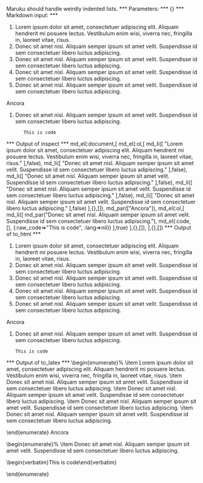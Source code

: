 Maruku should handle weirdly indented lists.
*** Parameters: ***
{}
*** Markdown input: ***
1.   Lorem ipsum dolor sit amet, consectetuer adipiscing elit.
    Aliquam hendrerit mi posuere lectus. Vestibulum enim wisi,
    viverra nec, fringilla in, laoreet vitae, risus.
 2.   Donec sit amet nisl. Aliquam semper ipsum sit amet velit.
    Suspendisse id sem consectetuer libero luctus adipiscing.
3.   Donec sit amet nisl. Aliquam semper ipsum sit amet velit.
Suspendisse id sem consectetuer libero luctus adipiscing.
 3.  Donec sit amet nisl. Aliquam semper ipsum sit amet velit.
Suspendisse id sem consectetuer libero luctus adipiscing.
 4.  Donec sit amet nisl. Aliquam semper ipsum sit amet velit.
 Suspendisse id sem consectetuer libero luctus adipiscing.

Ancora

 1.  Donec sit amet nisl. Aliquam semper ipsum sit amet velit.
 Suspendisse id sem consectetuer libero luctus adipiscing.

            This is code
*** Output of inspect ***
md_el(:document,[
	md_el(:ol,[
		md_li([
			"Lorem ipsum dolor sit amet, consectetuer adipiscing elit. Aliquam hendrerit mi posuere lectus. Vestibulum enim wisi, viverra nec, fringilla in, laoreet vitae, risus."
		],false),
		md_li([
			"Donec sit amet nisl. Aliquam semper ipsum sit amet velit. Suspendisse id sem consectetuer libero luctus adipiscing."
		],false),
		md_li([
			"Donec sit amet nisl. Aliquam semper ipsum sit amet velit. Suspendisse id sem consectetuer libero luctus adipiscing."
		],false),
		md_li([
			"Donec sit amet nisl. Aliquam semper ipsum sit amet velit. Suspendisse id sem consectetuer libero luctus adipiscing."
		],false),
		md_li([
		"Donec sit amet nisl. Aliquam semper ipsum sit amet velit. Suspendisse id sem consectetuer libero luctus adipiscing."
		],false)
	],{},[]),
	md_par(["Ancora"]),
	md_el(:ol,[
		md_li([
			md_par("Donec sit amet nisl. Aliquam semper ipsum sit amet velit. Suspendisse id sem consectetuer libero luctus adipiscing."),
			md_el(:code, [], {:raw_code=>"This is code", :lang=>nil})
		],true)
	],{},[]),
],{},[])
*** Output of to_html ***
<ol>
<li>Lorem ipsum dolor sit amet, consectetuer adipiscing elit. Aliquam hendrerit mi posuere lectus. Vestibulum enim wisi, viverra nec, fringilla in, laoreet vitae, risus.</li>

<li>Donec sit amet nisl. Aliquam semper ipsum sit amet velit. Suspendisse id sem consectetuer libero luctus adipiscing.</li>

<li>Donec sit amet nisl. Aliquam semper ipsum sit amet velit. Suspendisse id sem consectetuer libero luctus adipiscing.</li>

<li>Donec sit amet nisl. Aliquam semper ipsum sit amet velit. Suspendisse id sem consectetuer libero luctus adipiscing.</li>

<li>Donec sit amet nisl. Aliquam semper ipsum sit amet velit. Suspendisse id sem consectetuer libero luctus adipiscing.</li>
</ol>

<p>Ancora</p>

<ol>
<li>

<p>Donec sit amet nisl. Aliquam semper ipsum sit amet velit. Suspendisse id sem consectetuer libero luctus adipiscing.</p>

<pre><code>This is code</code></pre>
</li>
</ol>
*** Output of to_latex ***
\begin{enumerate}%
\item Lorem ipsum dolor sit amet, consectetuer adipiscing elit. Aliquam hendrerit mi posuere lectus. Vestibulum enim wisi, viverra nec, fringilla in, laoreet vitae, risus.
\item Donec sit amet nisl. Aliquam semper ipsum sit amet velit. Suspendisse id sem consectetuer libero luctus adipiscing.
\item Donec sit amet nisl. Aliquam semper ipsum sit amet velit. Suspendisse id sem consectetuer libero luctus adipiscing.
\item Donec sit amet nisl. Aliquam semper ipsum sit amet velit. Suspendisse id sem consectetuer libero luctus adipiscing.
\item Donec sit amet nisl. Aliquam semper ipsum sit amet velit. Suspendisse id sem consectetuer libero luctus adipiscing.

\end{enumerate}
Ancora

\begin{enumerate}%
\item Donec sit amet nisl. Aliquam semper ipsum sit amet velit. Suspendisse id sem consectetuer libero luctus adipiscing.

\begin{verbatim}This is code\end{verbatim}


\end{enumerate}